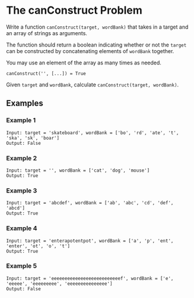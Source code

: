 # The canConstruct Problem

Write a function `canConstruct(target, wordBank)` that takes in a target and an array of strings as arguments.

The function should return a boolean indicating whether or not the `target` can be constructed by concatenating elements of `wordBank` together.

You may use an element of the array as many times as needed.

```text
canConstruct('', [...]) = True
```

Given `target` and `wordBank`, calculate `canConstruct(target, wordBank)`.

## Examples

### Example 1

```text
Input: target = 'skateboard', wordBank = ['bo', 'rd', 'ate', 't', 'ska', 'sk', 'boar']
Output: False
```

### Example 2

```text
Input: target = '', wordBank = ['cat', 'dog', 'mouse']
Output: True
```

### Example 3

```text
Input: target = 'abcdef', wordBank = ['ab', 'abc', 'cd', 'def', 'abcd']
Output: True
```

### Example 4

```text
Input: target = 'enterapotentpot', wordBank = ['a', 'p', 'ent', 'enter', 'ot', 'o', 't']
Output: True
```

### Example 5

```text
Input: target = 'eeeeeeeeeeeeeeeeeeeeeeeeeef', wordBank = ['e', 'eeeee', 'eeeeeeeee', 'eeeeeeeeeeeeeee']
Output: False
```

